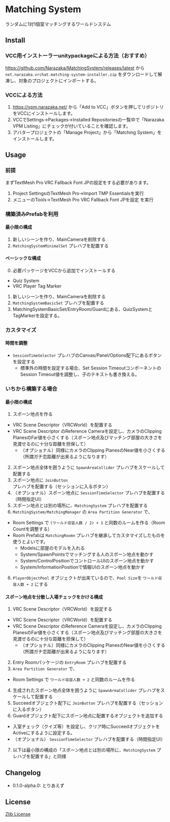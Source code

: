 # Matching System

ランダムに1対1個室マッチングするワールドシステム

## Install

### VCC用インストーラーunitypackageによる方法（おすすめ）

https://github.com/Narazaka/MatchingSystem/releases/latest から `net.narazaka.vrchat.matching-system-installer.zip` をダウンロードして解凍し、対象のプロジェクトにインポートする。

### VCCによる方法

1. https://vpm.narazaka.net/ から「Add to VCC」ボタンを押してリポジトリをVCCにインストールします。
2. VCCでSettings→Packages→Installed Repositoriesの一覧中で「Narazaka VPM Listing」にチェックが付いていることを確認します。
3. アバタープロジェクトの「Manage Project」から「Matching System」をインストールします。

## Usage

### 前提

まずTextMesh Pro VRC Fallback Font JPの設定をする必要があります。

1. Project SettingsのTextMesh Pro→Import TMP Essentialsを実行
2. メニューのTools→TextMesh Pro VRC Fallback Font JPを設定 を実行

### 構築済みPrefabを利用

#### 最小限の構成

1. 新しいシーンを作り、MainCameraを削除する
2. `MatchingSystemMinimalSet` プレハブを配置する

#### ベーシックな構成

0. 必要パッケージをVCCから追加でインストールする
  - Quiz System
  - VRC Player Tag Marker
1. 新しいシーンを作り、MainCameraを削除する
2. `MatchingSystemBasicSet` プレハブを配置する
3. MatchingSystemBasicSet/EntryRoom/Guardにある、QuizSystemとTagMarkerを設定する。

### カスタマイズ

#### 時間を調整

- `SessionTimeSelector` プレハブのCanvas/Panel/Options配下にあるボタンを設定する
  - 標準外の時間を設定する場合、Set Session TimeoutコンポーネントのSession Timeout値を調整し、子のテキストも書き換える。

### いちから構築する場合

#### 最小限の構成

1. スポーン地点を作る
  - VRC Scene Descriptor（VRCWorld）を配置する
  - VRC Scene Descriptor のReference Cameraを設定し、カメラのClipping PlanesのFar値を小さくする（スポーン地点及びマッチング部屋の大きさを見渡せるのに十分な距離を担保して）
    - （オプショナル）同様にカメラのClipping PlanesのNear値を小さくする（所謂ガチ恋距離が出来るようになります）
2. スポーン地点全体を囲うように `SpawnAreaCollider` プレハブをスケールして配置する
3. スポーン地点に `JoinButton` プレハブを配置する（セッションに入るボタン）
4. （オプショナル）スポーン地点に `SessionTimeSelector` プレハブを配置する（時間指定UI）
5. スポーン地点とは別の場所に、`MatchingSystem` プレハブを配置する
6. `MatchingSystem/MatchingManager` の `Area Partition Generator` で、
  - Room Settings で `(ワールド収容人数 / 2) + 1` と同数のルームを作る（Room Countを調整する）
  - Room Prefabは `MatchingRoomn` プレハブを継承してカスタマイズしたものを使うとよいです。
    - Modelsに部屋のモデルを入れる
    - System/SpawnPointsでマッチングする人のスポーン地点を動かす
    - System/ControlPositionでコントロールUIのスポーン地点を動かす
    - System/InformationPositionで情報UIのスポーン地点を動かす
6. `PlayerObjectPool` オブジェクトが出来ているので、`Pool Size`を `ワールド収容人数 + 2` にする

#### スポーン地点を分散し入場チェックをかける構成

1. VRC Scene Descriptor（VRCWorld）を設定する
  - VRC Scene Descriptor（VRCWorld）を配置する
  - VRC Scene Descriptor のReference Cameraを設定し、カメラのClipping PlanesのFar値を小さくする（スポーン地点及びマッチング部屋の大きさを見渡せるのに十分な距離を担保して）
    - （オプショナル）同様にカメラのClipping PlanesのNear値を小さくする（所謂ガチ恋距離が出来るようになります）
2. Entry Roomパッケージの `EntryRoom` プレハブを配置する
3. `Area Partition Generator` で、
  - Room Settings で `ワールド収容人数 + 2` と同数のルームを作る
4. 生成されたスポーン地点全体を囲うように `SpawnAreaCollider` プレハブをスケールして配置する
5. Succeedオブジェクト配下に `JoinButton` プレハブを配置する（セッションに入るボタン）
6. Guardオブジェクト配下にスポーン地点に配置するオブジェクトを追加する
  - 入室チェック（クイズ等）を設定し、クリア時にSucceedオブジェクトをActiveにするように設定する。
  - （オプショナル） `SessionTimeSelector` プレハブを配置する（時間指定UI）
7. 以下は最小限の構成の「スポーン地点とは別の場所に、`MatchingSystem` プレハブを配置する」と同様

## Changelog

- 0.1.0-alpha.0: とりあえず

## License

[Zlib License](LICENSE.txt)
